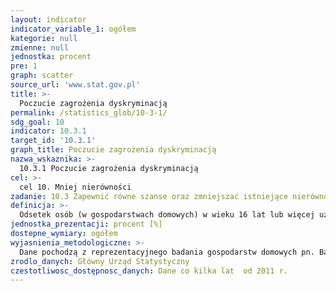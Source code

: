 ```yaml
---
layout: indicator
indicator_variable_1: ogółem
kategorie: null
zmienne: null
jednostka: procent
pre: 1
graph: scatter
source_url: 'www.stat.gov.pl'
title: >-
  Poczucie zagrożenia dyskryminacją
permalink: /statistics_glob/10-3-1/
sdg_goal: 10
indicator: 10.3.1
target_id: '10.3.1'
graph_title: Poczucie zagrożenia dyskryminacją
nazwa_wskaznika: >-
  10.3.1 Poczucie zagrożenia dyskryminacją
cel: >-
  cel 10. Mniej nierówności
zadanie: 10.3 Zapewnić równe szanse oraz zmniejszać istniejące nierówności poprzez eliminowanie dyskryminujących praw, polityk i praktyk oraz promować odpowiednią legislację, polityki i działania w tej dziedzinie
definicja: >-
  Odsetek osób (w gospodarstwach domowych) w wieku 16 lat lub więcej uznających się za osoby należące do grupy społecznej, która z jakiegokolwiek powodu jest gorzej traktowana (dyskryminowana) niż inne grupy w Polsce.
jednostka_prezentacji: procent [%]
dostepne_wymiary: ogółem
wyjasnienia_metodologiczne: >-
  Dane pochodzą z reprezentacyjnego badania gospodarstw domowych pn. Badanie Spójności Społecznej (BSS). Pierwsza edycja BSS została zrealizowana przez GUS w 2011 r., druga - w 2015 r. W badaniu wzięło udział blisko 14 tys. respondentów w wieku 16 lat i więcej.Respondentom zadano pytanie "Czy uznałby/uznałaby się Pan/Pani za osobę należącą do grupy ludzi, która z jakiegokolwiek powodu jest w Polsce gorzej traktowana (dyskryminowana)?".Możliwymi odpowiedziami były: tak lub nie.celem Badania spójności społecznej jest zebranie informacji pozwalających na dokonanie wszechstronnych ocen jakości życia (z uwzględnieniem aspektów ekonomicznych i społecznych), ocenianej przez pryzmat zarówno wskaźników obiektywnych, jak i subiektywnych. Dzięki integracji danych indywidualnych możliwe jest m.in. określenie, w jakich grupach społeczeństwa występuje kumulacja korzystnych bądź niekorzystnych aspektów jakości życia, jakie czynniki warunkują te sytuacje, a także jakie relacje zachodzą pomiędzy poszczególnymi wymiarami jakości życia. Szeroki zakres zbieranych informacji pozwala m.in. na kompleksową ocenę zróżnicowania poziomu i stylu życia oraz wielowymiarową analizę ubóstwa, wykluczenia społecznego, kapitału społecznego oraz subiektywnego dobrobytu.
zrodlo_danych: Główny Urząd Statystyczny
czestotliwosc_dostępnosc_danych: Dane co kilka lat  od 2011 r.
---
```

